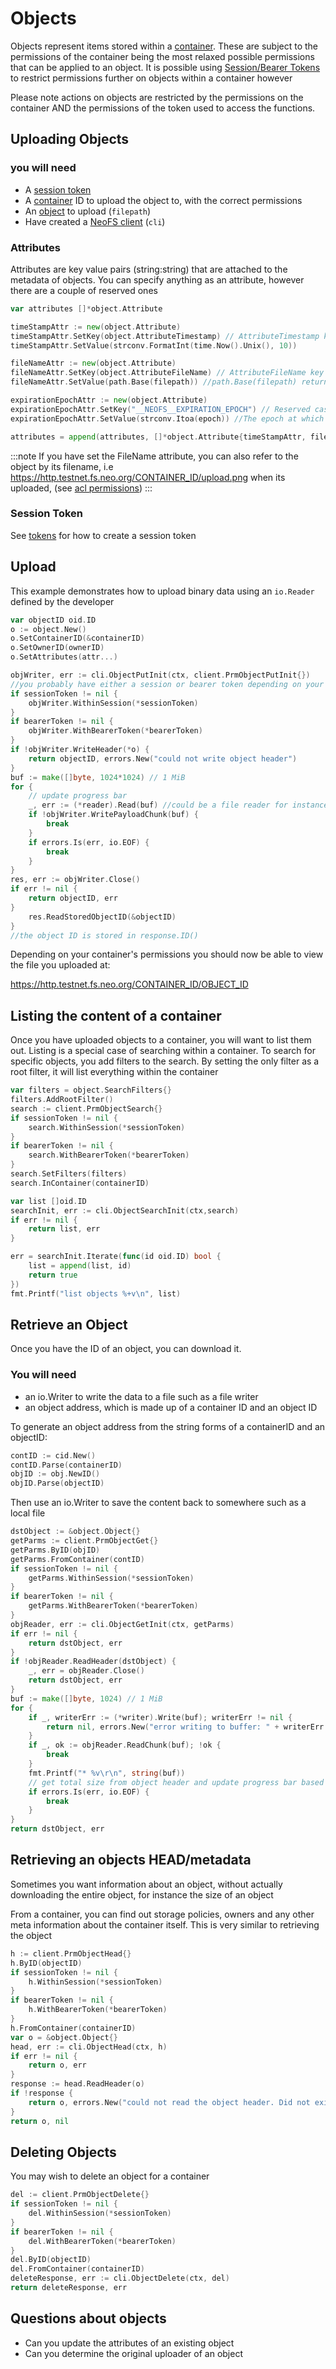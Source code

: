 # Objects

Objects represent items stored within a [container](/docs/n3/neofs/topics/containers). These are subject to the permissions of the container being the most relaxed possible permissions that can be applied to an object. It is possible using [Session/Bearer Tokens](/docs/n3/neofs/topics/tokens) to restrict permissions further on objects within a container however

Please note actions on objects are restricted by the permissions on the container AND the permissions of the token used to access the functions. 

## Uploading Objects 

### you will need

- A [session token](/docs/n3/neofs/topics/tokens)
- A [container](/docs/n3/neofs/topics/containers) ID to upload the object to, with the correct permissions
- An [object](/docs/n3/neofs/topics/objects) to upload (`filepath`)
- Have created a [NeoFS client](/docs/n3/neofs/topics/clients) (`cli`)

### Attributes

Attributes are key value pairs (string:string) that are attached to the metadata of objects. You can specify anything as an attribute, however there are a couple of reserved ones

```go
var attributes []*object.Attribute

timeStampAttr := new(object.Attribute)
timeStampAttr.SetKey(object.AttributeTimestamp) // AttributeTimestamp key is like a 'created at' attribute
timeStampAttr.SetValue(strconv.FormatInt(time.Now().Unix(), 10))

fileNameAttr := new(object.Attribute)
fileNameAttr.SetKey(object.AttributeFileName) // AttributeFileName key is the filename to be associated with the object. 
fileNameAttr.SetValue(path.Base(filepath)) //path.Base(filepath) returns the last element of a file path (usually the filename)

expirationEpochAttr := new(object.Attribute)
expirationEpochAttr.SetKey("__NEOFS__EXPIRATION_EPOCH") // Reserved case for when the life of the object should expire 
expirationEpochAttr.SetValue(strconv.Itoa(epoch)) //The epoch at which the object will expire

attributes = append(attributes, []*object.Attribute{timeStampAttr, fileNameAttr, expirationEpochAttr}...)

```

:::note
If you have set the FileName attribute, you can also refer to the object by its filename, i.e
https://http.testnet.fs.neo.org/CONTAINER_ID/upload.png when its uploaded, (see [acl permissions](/docs/n3/neofs/topics/acl-permissions))
:::

### Session Token
See [tokens](/docs/n3/neofs/topics/tokens) for how to create a session token

## Upload 

This example demonstrates how to upload binary data using an `io.Reader` defined by the developer

```go
var objectID oid.ID
o := object.New()
o.SetContainerID(&containerID)
o.SetOwnerID(ownerID)
o.SetAttributes(attr...)

objWriter, err := cli.ObjectPutInit(ctx, client.PrmObjectPutInit{})
//you probably have either a session or bearer token depending on your permissions. If the container is yours, use a session token
if sessionToken != nil {
    objWriter.WithinSession(*sessionToken)
}
if bearerToken != nil {
    objWriter.WithBearerToken(*bearerToken)
}
if !objWriter.WriteHeader(*o) {
    return objectID, errors.New("could not write object header")
}
buf := make([]byte, 1024*1024) // 1 MiB
for {
    // update progress bar
    _, err := (*reader).Read(buf) //could be a file reader for instance .. reader *io.Reader
    if !objWriter.WritePayloadChunk(buf) {
        break
    }
    if errors.Is(err, io.EOF) {
        break
    }
}
res, err := objWriter.Close()
if err != nil {
    return objectID, err
}
	res.ReadStoredObjectID(&objectID)
}
//the object ID is stored in response.ID()
```

Depending on your container's permissions you should now be able to view the file you uploaded at:

https://http.testnet.fs.neo.org/CONTAINER_ID/OBJECT_ID

## Listing the content of a container

Once you have uploaded objects to a container, you will want to list them out. Listing is a special case of searching within a container.
To search for specific objects, you add filters to the search. By setting the only filter as a root filter, it will list everything within the container

```go
var filters = object.SearchFilters{}
filters.AddRootFilter()
search := client.PrmObjectSearch{}
if sessionToken != nil {
    search.WithinSession(*sessionToken)
}
if bearerToken != nil {
    search.WithBearerToken(*bearerToken)
}
search.SetFilters(filters)
search.InContainer(containerID)

var list []oid.ID
searchInit, err := cli.ObjectSearchInit(ctx,search)
if err != nil {
    return list, err
}

err = searchInit.Iterate(func(id oid.ID) bool {
    list = append(list, id)
    return true
})
fmt.Printf("list objects %+v\n", list)
```

## Retrieve an Object

Once you have the ID of an object, you can download it.

### You will need
- an io.Writer to write the data to a file such as a file writer
-  an object address, which is made up of a container ID and an object ID

To generate an object address from the string forms of a containerID and an objectID:

```go
contID := cid.New()
contID.Parse(containerID)
objID := obj.NewID()
objID.Parse(objectID)
```

Then use an io.Writer to save the content back to somewhere such as a local file
```go
dstObject := &object.Object{}
getParms := client.PrmObjectGet{}
getParms.ByID(objID)
getParms.FromContainer(contID)
if sessionToken != nil {
    getParms.WithinSession(*sessionToken)
}
if bearerToken != nil {
    getParms.WithBearerToken(*bearerToken)
}
objReader, err := cli.ObjectGetInit(ctx, getParms)
if err != nil {
    return dstObject, err
}
if !objReader.ReadHeader(dstObject) {
    _, err = objReader.Close()
    return dstObject, err
}
buf := make([]byte, 1024) // 1 MiB
for {
    if _, writerErr := (*writer).Write(buf); writerErr != nil {
        return nil, errors.New("error writing to buffer: " + writerErr.Error())
    }
    if _, ok := objReader.ReadChunk(buf); !ok {
        break
    }
    fmt.Printf("* %v\r\n", string(buf))
    // get total size from object header and update progress bar based on n bytes received
    if errors.Is(err, io.EOF) {
        break
    }
}
return dstObject, err
```

## Retrieving an objects HEAD/metadata

Sometimes you want information about an object, without actually downloading the entire object, for instance the size of an object

From a container, you can find out storage policies, owners and any other meta information about the container itself. This is very similar to retrieving the object

```go
h := client.PrmObjectHead{}
h.ByID(objectID)
if sessionToken != nil {
    h.WithinSession(*sessionToken)
}
if bearerToken != nil {
    h.WithBearerToken(*bearerToken)
}
h.FromContainer(containerID)
var o = &object.Object{}
head, err := cli.ObjectHead(ctx, h)
if err != nil {
    return o, err
}
response := head.ReadHeader(o)
if !response {
    return o, errors.New("could not read the object header. Did not exist")
}
return o, nil
```

## Deleting Objects

You may wish to delete an object for a container  

```go
del := client.PrmObjectDelete{}
if sessionToken != nil {
    del.WithinSession(*sessionToken)
}
if bearerToken != nil {
    del.WithBearerToken(*bearerToken)
}
del.ByID(objectID)
del.FromContainer(containerID)
deleteResponse, err := cli.ObjectDelete(ctx, del)
return deleteResponse, err
```

## Questions about objects

* Can you update the attributes of an existing object
* Can you determine the original uploader of an object
